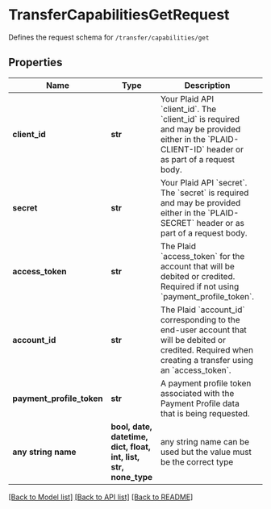 # TransferCapabilitiesGetRequest

Defines the request schema for `/transfer/capabilities/get`

## Properties
Name | Type | Description | Notes
------------ | ------------- | ------------- | -------------
**client_id** | **str** | Your Plaid API &#x60;client_id&#x60;. The &#x60;client_id&#x60; is required and may be provided either in the &#x60;PLAID-CLIENT-ID&#x60; header or as part of a request body. | [optional] 
**secret** | **str** | Your Plaid API &#x60;secret&#x60;. The &#x60;secret&#x60; is required and may be provided either in the &#x60;PLAID-SECRET&#x60; header or as part of a request body. | [optional] 
**access_token** | **str** | The Plaid &#x60;access_token&#x60; for the account that will be debited or credited. Required if not using &#x60;payment_profile_token&#x60;. | [optional] 
**account_id** | **str** | The Plaid &#x60;account_id&#x60; corresponding to the end-user account that will be debited or credited. Required when creating a transfer using an &#x60;access_token&#x60;. | [optional] 
**payment_profile_token** | **str** | A payment profile token associated with the Payment Profile data that is being requested. | [optional] 
**any string name** | **bool, date, datetime, dict, float, int, list, str, none_type** | any string name can be used but the value must be the correct type | [optional]

[[Back to Model list]](../README.md#documentation-for-models) [[Back to API list]](../README.md#documentation-for-api-endpoints) [[Back to README]](../README.md)


